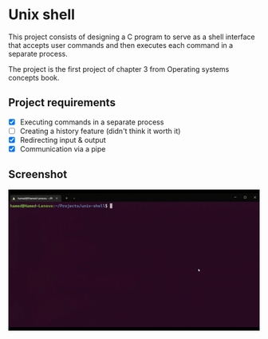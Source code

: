 # Unix shell
This project consists of designing a C program to serve as a shell interface
that accepts user commands and then executes each command in a separate
process.

The project is the first project of chapter 3 from Operating systems concepts book.

## Project requirements
- [x] Executing commands in a separate process
- [ ] Creating a history feature (didn't think it worth it)
- [x] Redirecting input & output
- [x] Communication via a pipe

## Screenshot
![Unix shell](https://raw.githubusercontent.com/ahmedhrayyan/unix-shell/main/screenshot.gif)
